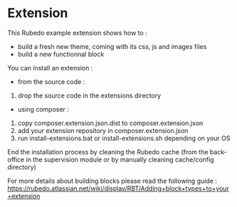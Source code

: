 Extension
=========

This Rubedo example extension shows how to :

- build a fresh new theme, coming with its css, js and images files
- build a new functionnal block

You can install an extension :

- from the source code :
1) drop the source code in the extensions directory

- using composer :
1) copy composer.extension.json.dist to composer.extension.json
2) add your extension repository in composer.extension.json
3) run install-extensions.bat or install-extensions.sh depending on your OS

End the installation process by cleaning the Rubedo cache (from the back-office in the supervision module or by manually cleaning cache/config directory)

For more details about building blocks please read the following guide : https://rubedo.atlassian.net/wiki/display/RBT/Adding+block+types+to+your+extension
